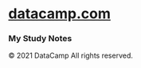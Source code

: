 # [datacamp.com](https://learn.datacamp.com/)

### My Study Notes

© 2021 DataCamp All rights reserved.
